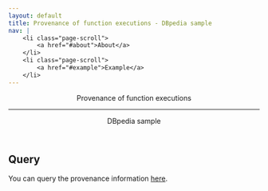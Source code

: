 ```yaml
---
layout: default
title: Provenance of function executions - DBpedia sample
nav: |
    <li class="page-scroll">
        <a href="#about">About</a>
    </li>
    <li class="page-scroll">
        <a href="#example">Example</a>
    </li>
---
```


<!-- Header -->
<header>
    <div class="container">
        <div class="row">
            <div class="col-lg-12">
                <!--<img class="img-responsive" src="img/profile.png" alt="">-->
                <div class="intro-text">
                    <span class="name">Provenance of function executions</span>
                    <hr class="star-light">
                    <span class="skills">DBpedia sample</span>
                </div>
            </div>
        </div>
    </div>
</header>

<!-- About Section -->
<section id="example">
    <div class="container">
        <div class="row">
            <div class="col-lg-12 text-center">
                <h2>Query</h2>
                <p>You can query the provenance information <a target="_blank" href="http://fno.io/prov/dbpedia/query/">here</a>.</p>
            </div>
        </div>
    </div>
</section>

